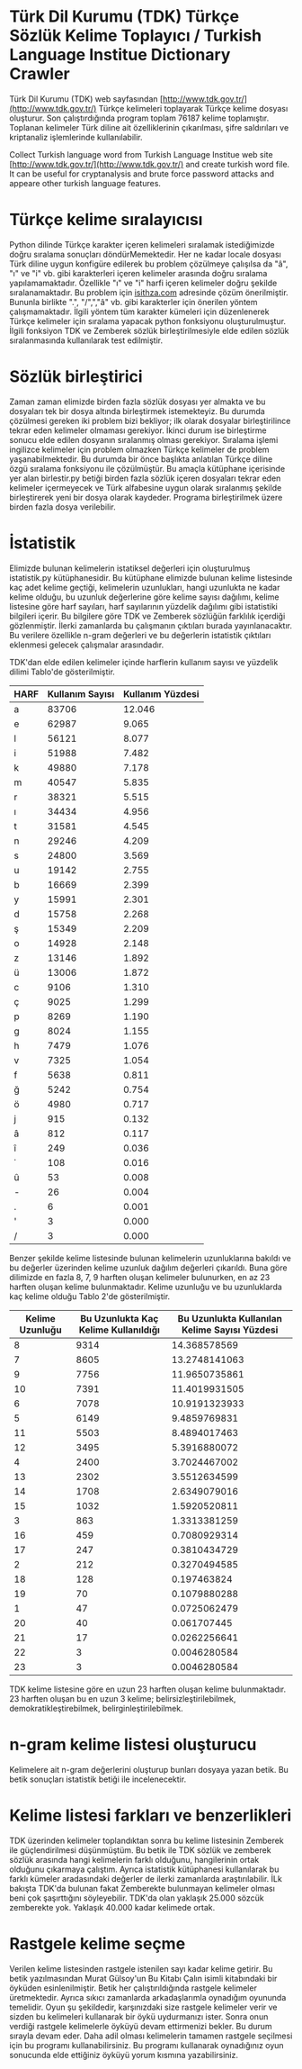 # Türk Dil Kurumu (TDK) Türkçe Sözlük Kelime Toplayıcı / Turkish Language Institue Dictionary Crawler

Türk Dil Kurumu (TDK) web sayfasından [http://www.tdk.gov.tr/](http://www.tdk.gov.tr/) Türkçe kelimeleri toplayarak Türkçe kelime dosyası oluşturur. Son çalıştırdığında program toplam 76187 kelime toplamıştır. Toplanan kelimeler Türk diline ait özelliklerinin çıkarılması, şifre saldırıları ve kriptanaliz işlemlerinde kullanılabilir.

Collect Turkish language word from Turkish Language Institue web site [http://www.tdk.gov.tr/](http://www.tdk.gov.tr/) and create turkish word file. It can be useful for cryptanalysis and brute force password attacks and appeare other turkish language features.

# Türkçe kelime sıralayıcısı

Python dilinde Türkçe karakter içeren kelimeleri sıralamak istediğimizde doğru sıralama sonuçları döndürMemektedir. Her ne kadar locale dosyası Türk diline uygun konfigüre edilerek bu problem çözülmeye çalışılsa da "â", "ı" ve "i" vb. gibi karakterleri içeren kelimeler arasında doğru sıralama yapılamamaktadır. Özellikle "ı" ve "i" harfi içeren kelimeler doğru şekilde sıralanamaktadır. Bu problem için [isithza.com](https://belgeler.yazbel.com/python-istihza/gomulu_fonksiyonlar.html) adresinde çözüm önerilmiştir. Bununla birlikte ".", "/",","â" vb. gibi karakterler için önerilen yöntem çalışmamaktadır. İlgili yöntem tüm karakter kümeleri için düzenlenerek Türkçe kelimeler için sıralama yapacak python fonksiyonu oluşturulmuştur. İlgili fonksiyon TDK ve Zemberek sözlük birleştirilmesiyle elde edilen sözlük sıralanmasında kullanılarak test edilmiştir.

# Sözlük birleştirici

Zaman zaman elimizde birden fazla sözlük dosyası yer almakta ve bu dosyaları tek bir dosya altında birleştirmek istemekteyiz. Bu durumda çözülmesi gereken iki problem bizi bekliyor; ilk olarak dosyalar birleştirilince tekrar eden kelimeler olmaması gerekiyor. İkinci durum ise birleştirme sonucu elde edilen dosyanın sıralanmış olması gerekiyor. Sıralama işlemi ingilizce kelimeler için problem olmazken Türkçe kelimeler de problem yaşanabilmektedir. Bu durumda bir önce başlıkta anlatılan Türkçe diline özgü sıralama fonksiyonu ile çözülmüştür. Bu amaçla kütüphane içerisinde yer alan birlestir.py betiği birden fazla sözlük içeren dosyaları tekrar eden kelimeler içermeyecek ve Türk alfabesine uygun olarak sıralanmış şekilde birleştirerek yeni bir dosya olarak kaydeder. Programa birleştirilmek üzere birden fazla dosya verilebilir.

# İstatistik

Elimizde bulunan kelimelerin istatiksel değerleri için oluşturulmuş istatistik.py kütüphanesidir. Bu kütüphane elimizde bulunan kelime listesinde kaç adet kelime geçtiği, kelimelerin uzunlukları, hangi uzunlukta ne kadar kelime olduğu, bu uzunluk değerlerine göre kelime sayısı dağılımı, kelime listesine göre harf sayıları, harf sayılarının yüzdelik dağılımı gibi istatistiki bilgileri içerir. Bu bilgilere göre TDK ve Zemberek sözlüğün farklılık içerdiği gözlenmiştir. İlerki zamanlarda bu çalışmanın çıktıları burada yayınlanacaktır. Bu verilere özellikle n-gram değerleri ve bu değerlerin istatistik çıktıları eklenmesi gelecek çalışmalar arasındadır.

TDK'dan elde edilen kelimeler içinde harflerin kullanım sayısı ve yüzdelik dilimi Tablo'de gösterilmiştir.

| HARF | Kullanım Sayısı | Kullanım Yüzdesi |
|------|-----------------|------------------|
| a    | 83706           | 12.046           |
| e    | 62987           | 9.065            |
| l    | 56121           | 8.077            |
| i    | 51988           | 7.482            |
| k    | 49880           | 7.178            |
| m    | 40547           | 5.835            |
| r    | 38321           | 5.515            |
| ı    | 34434           | 4.956            |
| t    | 31581           | 4.545            |
| n    | 29246           | 4.209            |
| s    | 24800           | 3.569            |
| u    | 19142           | 2.755            |
| b    | 16669           | 2.399            |
| y    | 15991           | 2.301            |
| d    | 15758           | 2.268            |
| ş    | 15349           | 2.209            |
| o    | 14928           | 2.148            |
| z    | 13146           | 1.892            |
| ü    | 13006           | 1.872            |
| c    | 9106            | 1.310            |
| ç    | 9025            | 1.299            |
| p    | 8269            | 1.190            |
| g    | 8024            | 1.155            |
| h    | 7479            | 1.076            |
| v    | 7325            | 1.054            |
| f    | 5638            | 0.811            |
| ğ    | 5242            | 0.754            |
| ö    | 4980            | 0.717            |
| j    | 915             | 0.132            |
| â    | 812             | 0.117            |
| î    | 249             | 0.036            |
| ̇     | 108             | 0.016            |
| û    | 53              | 0.008            |
| -    | 26              | 0.004            |
| .    | 6               | 0.001            |
| '    | 3               | 0.000            |
| /    | 3               | 0.000            |

Benzer şekilde kelime listesinde bulunan kelimelerin uzunluklarına bakıldı ve bu değerler üzerinden kelime uzunluk dağılım değerleri çıkarıldı. Buna göre dilimizde en fazla 8, 7, 9 harften oluşan kelimeler bulunurken, en az 23 harften oluşan kelime bulunmaktadır. Kelime uzunluğu ve bu uzunluklarda kaç kelime olduğu Tablo 2'de gösterilmiştir.

| Kelime Uzunluğu | Bu Uzunlukta Kaç Kelime Kullanıldığı  | Bu Uzunlukta Kullanılan Kelime Sayısı Yüzdesi |
|-----------------|---------------------------------------|-----------------------------------------------|
| 8               | 9314                                  | 14.368578569                                  |
| 7               | 8605                                  | 13.2748141063                                 |
| 9               | 7756                                  | 11.9650735861                                 |
| 10              | 7391                                  | 11.4019931505                                 |
| 6               | 7078                                  | 10.9191323933                                 |
| 5               | 6149                                  | 9.4859769831                                  |
| 11              | 5503                                  | 8.4894017463                                  |
| 12              | 3495                                  | 5.3916880072                                  |
| 4               | 2400                                  | 3.7024467002                                  |
| 13              | 2302                                  | 3.5512634599                                  |
| 14              | 1708                                  | 2.6349079016                                  |
| 15              | 1032                                  | 1.5920520811                                  |
| 3               | 863                                   | 1.3313381259                                  |
| 16              | 459                                   | 0.7080929314                                  |
| 17              | 247                                   | 0.3810434729                                  |
| 2               | 212                                   | 0.3270494585                                  |
| 18              | 128                                   | 0.197463824                                   |
| 19              | 70                                    | 0.1079880288                                  |
| 1               | 47                                    | 0.0725062479                                  |
| 20              | 40                                    | 0.061707445                                   |
| 21              | 17                                    | 0.0262256641                                  |
| 22              | 3                                     | 0.0046280584                                  |
| 23              | 3                                     | 0.0046280584                                  |


TDK kelime listesine göre en uzun 23 harften oluşan kelime bulunmaktadır. 23 harften oluşan bu en uzun 3 kelime; belirsizleştirilebilmek, demokratikleştirebilmek, belirginleştirilebilmek.

# n-gram kelime listesi oluşturucu

Kelimelere ait n-gram değerlerini oluşturup bunları dosyaya yazan betik. Bu betik sonuçları istatistik betiği ile incelenecektir.

# Kelime listesi farkları ve benzerlikleri

TDK üzerinden kelimeler toplandıktan sonra bu kelime listesinin Zemberek ile güçlendirilmesi düşünmüştüm. Bu betik ile TDK sözlük ve zemberek sözlük arasında hangi kelimelerin farklı olduğunu, hangilerinin ortak olduğunu çıkarmaya çalıştım. Ayrıca istatistik kütüphanesi kullanılarak bu farklı kümeler aradasındaki değerler de ilerki zamanlarda araştırılabilir. İLk bakışta TDK'da bulunan fakat Zemberekte bulunmayan kelimeler olması beni çok şaşırttığını söyleyebilir. TDK'da olan yaklaşık 25.000 sözcük zemberekte yok. Yaklaşık 40.000 kadar kelimede ortak.

# Rastgele kelime seçme

Verilen kelime listesinden rastgele istenilen sayı kadar kelime getirir. Bu betik yazılmasından Murat Gülsoy'un Bu Kitabı Çalın isimli kitabındaki bir öyküden esinlenilmiştir. Betik her çalıştırıldığında rastgele kelimeler üretmektedir. Ayrıca sıkıcı zamanlarda arkadaşlarımla oynadığım oyununda temelidir. Oyun şu şekildedir, karşınızdaki size rastgele kelimeler verir ve sizden bu kelimeleri kullanarak bir öykü uydurmanızı ister. Sonra onun verdiği rastgele kelimelerle öyküyü devam ettirmenizi bekler. Bu durum sırayla devam eder. Daha adil olması kelimelerin tamamen rastgele seçilmesi için bu programı kullanabilirsiniz. Bu programı kullanarak oynadığınız oyun sonucunda elde ettiğiniz öyküyü yorum kısmına yazabilirsiniz.
